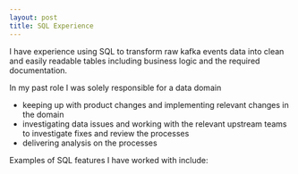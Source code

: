 ```yaml
---
layout: post
title: SQL Experience
---
```



I have experience using SQL to transform raw kafka events data into clean and easily readable tables including business logic and the required documentation.

In my past role I was solely responsible for a data domain
- keeping up with product changes and implementing relevant changes in the domain
- investigating data issues and working with the relevant upstream teams to investigate fixes and review the processes
- delivering analysis on the processes 


Examples of SQL features I have worked with include:

